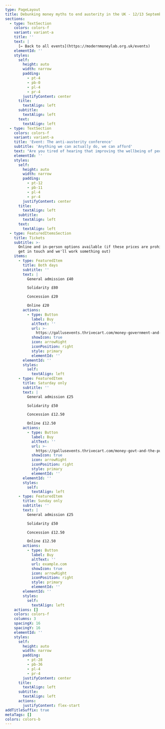 ```yaml
---
type: PageLayout
title: Debunking money myths to end austerity in the UK - 12/13 September 2025
sections:
  - type: TextSection
    colors: colors-f
    variant: variant-a
    title: ''
    text: |
      [← Back to all events](https://modernmoneylab.org.uk/events)
    elementId: ''
    styles:
      self:
        height: auto
        width: narrow
        padding:
          - pt-4
          - pb-0
          - pl-4
          - pr-4
        justifyContent: center
      title:
        textAlign: left
      subtitle:
        textAlign: left
      text:
        textAlign: left
  - type: TextSection
    colors: colors-f
    variant: variant-a
    title: 'Event: The anti-austerity conference'
    subtitle: 'Anything we can actually do, we can afford'
    text: "Are you tired of hearing that improving the wellbeing of people and the planet is unaffordable?\nDo you question the effectiveness of GDP growth to eradicate poverty, given that the rich seem to be the only ones that are better off lately?\nWould you like to understand better how we got into this situation, and how we might overcome it?\n\nThis conference will counter the common narrative that significant public interest investment is unaffordable or must be paid for by implementing austerity measures. Whether for healthcare, job guarantee, climate action or housing, you will come away with a true understanding of how our government spends money and what is possible.\n\n**Dates:** 12-13 September, 2025\n\n**Location:** The Station - Creative Youth Network, [Silver St](https://maps.app.goo.gl/cv2GJxm1oJjbU4op7), Bristol BS1 2AG\n\n###### Friday 12 September\n\nFrom 5pm:\_\n\n*   Introduction to the main conference: A conversation between Stephanie Kelton (author of The Deficit Myth) and Steven Hail (founder and director of Torrens University’s global Masters programme in the Economics of Sustainability).\n\n*   Keynote: An eco-socialist transformation for the UK - what would it look like? Followed with a Q+A\_\n\n###### Saturday 13 September\n\nFrom 10am:\n\n*   Keynote: The UK’s wellbeing economy: ensuring a decent standard of living for all within planetary boundaries. Followed with a Q+A\n\n*   Presentation: A good job for everyone who wants one - ensuring full employment in the UK through a government job guarantee. Followed by a panel discussion.\n\n*   Panel discussion: Tackling health inequality in the UK: enabling people to live healthier lives, and rebuilding an NHS and care system that works for everyone (speakers to be confirmed).\n\n*   Panel discussion: The UK’s housing affordability crisis: what can be done? (speakers to be confirmed)\n\n*   Closing plenary: Changing the conversation: how do we take these ideas forward? Followed by group discussions.\n\n"
    elementId: ''
    styles:
      self:
        height: auto
        width: narrow
        padding:
          - pt-12
          - pb-11
          - pl-4
          - pr-4
        justifyContent: center
      title:
        textAlign: left
      subtitle:
        textAlign: left
      text:
        textAlign: left
  - type: FeaturedItemsSection
    title: Tickets
    subtitle: >-
      Online and in-person options available (if these prices are prohibitive,
      get in touch and we'll work something out)
    items:
      - type: FeaturedItem
        title: Both days
        subtitle: ''
        text: |
          General admission £40

          Solidarity £80

          Concession £20

          Online £20
        actions:
          - type: Button
            label: Buy
            altText: ''
            url: >-
              https://gallusevents.thrivecart.com/money-government-and-the-public-interest/
            showIcon: true
            icon: arrowRight
            iconPosition: right
            style: primary
            elementId: ''
        elementId: ''
        styles:
          self:
            textAlign: left
      - type: FeaturedItem
        title: Saturday only
        subtitle: ''
        text: |
          General admission £25

          Solidarity £50

          Concession £12.50

          Online £12.50
        actions:
          - type: Button
            label: Buy
            altText: ''
            url: >-
              https://gallusevents.thrivecart.com/money-govt-and-the-public-interest-sol/
            showIcon: true
            icon: arrowRight
            iconPosition: right
            style: primary
            elementId: ''
        elementId: ''
        styles:
          self:
            textAlign: left
      - type: FeaturedItem
        title: Sunday only
        subtitle: ''
        text: |
          General admission £25

          Solidarity £50

          Concession £12.50

          Online £12.50
        actions:
          - type: Button
            label: Buy
            altText: ''
            url: example.com
            showIcon: true
            icon: arrowRight
            iconPosition: right
            style: primary
            elementId: ''
        elementId: ''
        styles:
          self:
            textAlign: left
    actions: []
    colors: colors-f
    columns: 3
    spacingX: 16
    spacingY: 16
    elementId: ''
    styles:
      self:
        height: auto
        width: narrow
        padding:
          - pt-28
          - pb-36
          - pl-4
          - pr-4
        justifyContent: center
      title:
        textAlign: left
      subtitle:
        textAlign: left
      actions:
        justifyContent: flex-start
addTitleSuffix: true
metaTags: []
colors: colors-b
---
```

